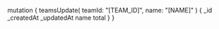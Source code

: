 mutation {
    teamsUpdate(
        teamId: "[TEAM_ID]",
        name: "[NAME]"
    ) {
        _id
        _createdAt
        _updatedAt
        name
        total
    }
}

